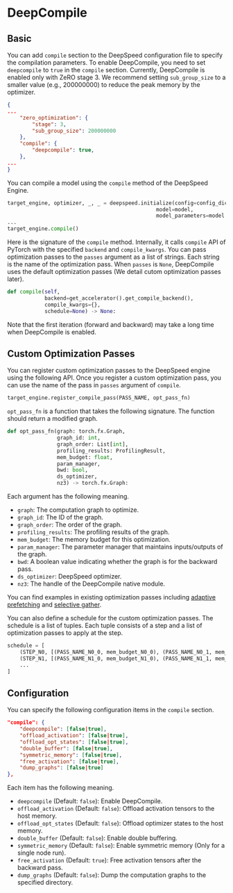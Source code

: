 # DeepCompile

## Basic

You can add `compile` section to the DeepSpeed configuration file to specify the compilation parameters.
To enable DeepCompile, you need to set `deepcompile` to `true` in the `compile` section. Currently, DeepCompile is enabled only with ZeRO stage 3.
We recommend setting `sub_group_size` to a smaller value (e.g., 200000000) to reduce the peak memory by the optimizer.


```json
{
...
    "zero_optimization": {
        "stage": 3,
        "sub_group_size": 200000000
    },
    "compile": {
        "deepcompile": true,
    },
...
}
```

You can compile a model using the `compile` method of the DeepSpeed Engine.

```python
target_engine, optimizer, _, _ = deepspeed.initialize(config=config_dict,
                                                model=model,
                                                model_parameters=model.parameters())
...
target_engine.compile()
```

Here is the signature of the `compile` method. Internally, it calls `compile` API of PyTorch with the specified `backend` and `compile_kwargs`.
You can pass optimization passes to the `passes` argument as a list of strings. Each string is the name of the optimization pass.
When `passes` is `None`, DeepCompile uses the default optimization passes (We detail cutom optimization passes later).

```python
def compile(self,
            backend=get_accelerator().get_compile_backend(),
            compile_kwargs={},
            schedule=None) -> None:
```

Note that the first iteration (forward and backward) may take a long time when DeepCompile is enabled. 

## Custom Optimization Passes

You can register custom optimization passes to the DeepSpeed engine using the following API.
Once you register a custom optimization pass, you can use the name of the pass in `passes` argument of `compile`.

```python
target_engine.register_compile_pass(PASS_NAME, opt_pass_fn)
```

`opt_pass_fn` is a function that takes the following signature. The function should return a modified graph.

```python
def opt_pass_fn(graph: torch.fx.Graph,
                graph_id: int,
                graph_order: List[int],
                profiling_results: ProfilingResult,
                mem_budget: float,
                param_manager,
                bwd: bool,
                ds_optimizer,
                nz3) -> torch.fx.Graph:
```

Each argument has the following meaning.

- `graph`: The computation graph to optimize.
- `graph_id`: The ID of the graph.
- `graph_order`: The order of the graph.
- `profiling_results`: The profiling results of the graph.
- `mem_budget`: The memory budget for this optimization.
- `param_manager`: The parameter manager that maintains inputs/outputs of the graph.
- `bwd`: A boolean value indicating whether the graph is for the backward pass.
- `ds_optimizer`: DeepSpeed optimizer.
- `nz3`: The handle of the DeepCompile native module.

You can find examples in existing optimization passes including [adaptive prefetching](https://github.com/tohtana/DeepSpeed-internal/blob/tohtana/no_z3_hook/deepspeed/compile/passes/prefetch.py) and [selective gather](https://github.com/tohtana/DeepSpeed-internal/blob/tohtana/no_z3_hook/deepspeed/compile/passes/selective_gather.py).


You can also define a schedule for the custom optimization passes. The schedule is a list of tuples.
Each tuple consists of a step and a list of optimization passes to apply at the step.

```python
schedule = [
    (STEP_N0, [(PASS_NAME_N0_0, mem_budget_N0_0), (PASS_NAME_N0_1, mem_budget_N0_1), ...]),
    (STEP_N1, [(PASS_NAME_N1_0, mem_budget_N1_0), (PASS_NAME_N1_1, mem_budget_N1_1), ...]),
    ...
]
```

## Configuration

You can specify the following configuration items in the `compile` section.

```json
"compile": {
    "deepcompile": [false|true],
    "offload_activation": [false|true],
    "offload_opt_states": [false|true],
    "double_buffer": [false|true],
    "symmetric_memory": [false|true],
    "free_activation": [false|true],
    "dump_graphs": [false|true]
},
```

Each item has the following meaning.

- `deepcompile` (Default: `false`): Enable DeepCompile.
- `offload_activation` (Default: `false`): Offload activation tensors to the host memory.
- `offload_opt_states` (Default: `false`): Offload optimizer states to the host memory.
- `double_buffer` (Default: `false`): Enable double buffering.
- `symmetric_memory` (Default: `false`): Enable symmetric memory (Only for a single node run).
- `free_activation` (Default: `true`): Free activation tensors after the backward pass.
- `dump_graphs` (Default: `false`): Dump the computation graphs to the specified directory.


